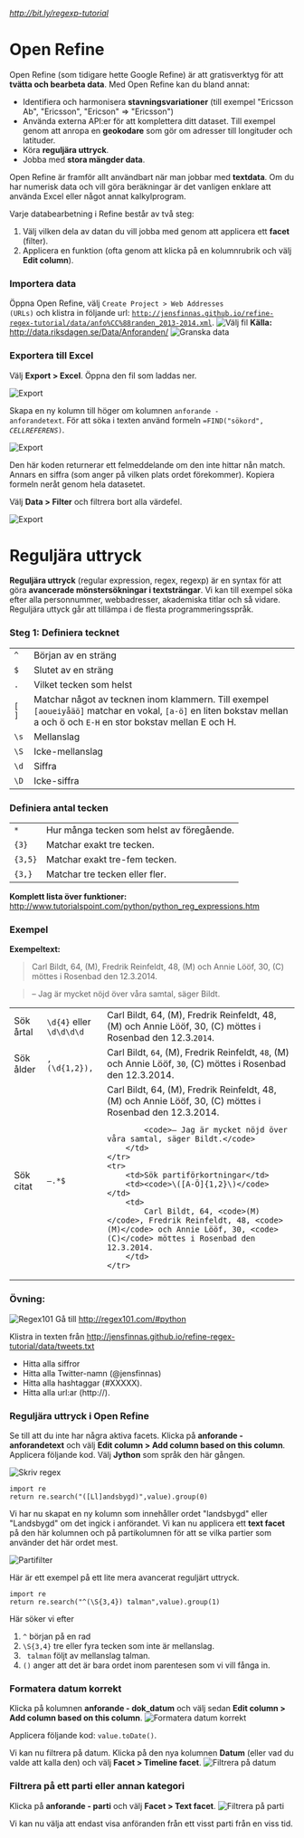 _http://bit.ly/regexp-tutorial_

# Open Refine
Open Refine (som tidigare hette Google Refine) är att gratisverktyg för att __tvätta och bearbeta data__. Med Open Refine kan du bland annat:
- Identifiera och harmonisera __stavningsvariationer__ (till exempel "Ericsson Ab", "Ericsson", "Ericson" => "Ericsson")
- Använda externa API:er för att komplettera ditt dataset. Till exempel genom att anropa en __geokodare__ som gör om adresser till longituder och latituder.
- Köra __reguljära uttryck__.
- Jobba med __stora mängder data__.

Open Refine är framför allt användbart när man jobbar med __textdata__. Om du har numerisk data och vill göra beräkningar är det vanligen enklare att använda Excel eller något annat kalkylprogram.

Varje databearbetning i Refine består av två steg:
1) Välj vilken dela av datan du vill jobba med genom att applicera ett __facet__ (filter).
2) Applicera en funktion (ofta genom att klicka på en kolumnrubrik och välj __Edit column__).

### Importera data
Öppna Open Refine, välj <code>Create Project > Web Addresses (URLs)</code> och klistra in följande url: <code>http://jensfinnas.github.io/refine-regex-tutorial/data/anfo%CC%88randen_2013-2014.xml</code>.
![Välj fil](http://jensfinnas.github.io/refine-regex-tutorial/images/02xml.png)
__Källa:__ http://data.riksdagen.se/Data/Anforanden/
![Granska data](http://jensfinnas.github.io/refine-regex-tutorial/images/03import.png)


### Exportera till Excel
Välj __Export > Excel__. Öppna den fil som laddas ner.

![Export](http://jensfinnas.github.io/refine-regex-tutorial/images/09export.png)

Skapa en ny kolumn till höger om kolumnen <code>anforande - anforandetext</code>. För att söka i texten använd formeln <code>=FIND("sökord", _CELLREFERENS_)</code>.

![Export](http://jensfinnas.github.io/refine-regex-tutorial/images/10find.png)

Den här koden returnerar ett felmeddelande om den inte hittar nån match. Annars en siffra (som anger på vilken plats ordet förekommer). Kopiera formeln neråt genom hela datasetet.

Välj __Data > Filter__ och filtrera bort alla värdefel.

![Export](http://jensfinnas.github.io/refine-regex-tutorial/images/11filter.png)


# Reguljära uttryck

__Reguljära uttryck__ (regular expression, regex, regexp) är en syntax för att göra __avancerade mönstersökningar i textsträngar__. Vi kan till exempel söka efter alla personnummer, webbadresser, akademiska titlar och så vidare. Reguljära uttyck går att tillämpa i de flesta programmeringsspråk.


### Steg 1: Definiera tecknet
<table>
	<tr><td><code>^</code></td><td>Början av en sträng</td></tr>
	<tr><td><code>$</code></td><td>Slutet av en sträng</td></tr>
	<tr><td><code>.</code></td><td>Vilket tecken som helst</td></tr>
	<tr><td><code>[ ]</code></td><td>Matchar något av tecknen inom klammern. Till exempel <code>[aoueiyåäö]</code> matchar en vokal, <code>[a-ö]</code> en liten bokstav mellan a och ö och <code>E-H</code> en stor bokstav mellan E och H.</td></tr>
	<tr><td><code>\s</code></td><td>Mellanslag</td></tr>
	<tr><td><code>\S</code></td><td>Icke-mellanslag</td></tr>
	<tr><td><code>\d</code></td><td>Siffra</td></tr>
	<tr><td><code>\D</code></td><td>Icke-siffra</td></tr>

</table>

### Definiera antal tecken 
<table>
	<tr><td><code>*</code></td><td>Hur många tecken som helst av föregående.</td></tr>
	<tr><td><code>{3}</code></td><td>Matchar exakt tre tecken. </td></tr>
	<tr><td><code>{3,5}</code></td><td>Matchar exakt tre-fem tecken. </td></tr>
	<tr><td><code>{3,}</code></td><td>Matchar tre tecken eller fler. </td></tr>
</table>

__Komplett lista över funktioner:__ http://www.tutorialspoint.com/python/python_reg_expressions.htm

### Exempel
__Exempeltext:__

> Carl Bildt, 64, (M), Fredrik Reinfeldt, 48, (M) och Annie Lööf, 30, (C) möttes i Rosenbad den 12.3.2014.

> – Jag är mycket nöjd över våra samtal, säger Bildt. 

<table>
	<tr>
		<td>Sök årtal</td>
		<td><code>\d{4}</code> eller <code>\d\d\d\d</code></td>
		<td>Carl Bildt, 64, (M), Fredrik Reinfeldt, 48, (M) och Annie Lööf, 30, (C) möttes i Rosenbad den 12.3.<code>2014</code>.</td>
	</tr>
	<tr>
		<td>Sök ålder</td>
		<td><code>, (\d{1,2}),</code></td>
		<td>Carl Bildt, <code>64</code>, (M), Fredrik Reinfeldt, <code>48</code>, (M) och Annie Lööf, <code>30</code>, (C) möttes i Rosenbad den 12.3.2014.</td>
	</tr>
	<tr>
		<td>Sök citat</td>
		<td><code>–.*$</code></td>
		<td>
			Carl Bildt, 64, (M), Fredrik Reinfeldt, 48, (M) och Annie Lööf, 30, (C) möttes i Rosenbad den 12.3.2014.
		
			<code>– Jag är mycket nöjd över våra samtal, säger Bildt.</code>
		</td>
	</tr>
	<tr>
		<td>Sök partiförkortningar</td>
		<td><code>\([A-Ö]{1,2}\)</code></td>
		<td>
			Carl Bildt, 64, <code>(M)</code>, Fredrik Reinfeldt, 48, <code>(M)</code> och Annie Lööf, 30, <code>(C)</code> möttes i Rosenbad den 12.3.2014.
		</td>
	</tr>
</table>

### Övning: 
![Regex101](http://jensfinnas.github.io/refine-regex-tutorial/images/01regex101.png)
Gå till http://regex101.com/#python

Klistra in texten från http://jensfinnas.github.io/refine-regex-tutorial/data/tweets.txt

- Hitta alla siffror
- Hitta alla Twitter-namn (@jensfinnas)
- Hitta alla hashtaggar (#XXXXX).
- Hitta alla url:ar (http://).


### Reguljära uttryck i Open Refine
Se till att du inte har några aktiva facets. Klicka på __anforande - anforandetext__ och välj __Edit column > Add column based on this column__. Applicera följande kod. Välj __Jython__ som språk den här gången.

![Skriv regex](http://jensfinnas.github.io/refine-regex-tutorial/images/07regex.png)

<pre><code>import re
return re.search("([Ll]andsbygd)",value).group(0)
</code></pre>
Vi har nu skapat en ny kolumn som innehåller ordet "landsbygd" eller "Landsbygd" om det ingick i anförandet. Vi kan nu applicera ett __text facet__ på den här kolumnen och på partikolumnen för att se vilka partier som använder det här ordet mest.

![Partifilter](http://jensfinnas.github.io/refine-regex-tutorial/images/08regexfilter.png)

Här är ett exempel på ett lite mera avancerat reguljärt uttryck.
<pre><code>import re
return re.search("^(\S{3,4}) talman",value).group(1)
</code></pre>

Här söker vi efter

1. <code>^</code> början på en rad
2. <code>\S{3,4}</code> tre eller fyra tecken som inte är mellanslag.
3. <code> talman</code> följt av mellanslag talman.
4. <code>()</code> anger att det är bara ordet inom parentesen som vi vill fånga in.

### Formatera datum korrekt
Klicka på kolumnen __anforande - dok_datum__ och välj sedan  __Edit column > Add column based on this column__.
![Formatera datum korrekt](http://jensfinnas.github.io/refine-regex-tutorial/images/04parsedate.png)

Applicera följande kod: <code>value.toDate()</code>.

Vi kan nu filtrera på datum. Klicka på den nya kolumnen __Datum__ (eller vad du valde att kalla den) och välj __Facet > Timeline facet__.
![Filtrera på datum](http://jensfinnas.github.io/refine-regex-tutorial/images/05filterdate.png)

### Filtrera på ett parti eller annan kategori
Klicka på __anforande - parti__ och välj __Facet > Text facet__.
![Filtrera på parti](http://jensfinnas.github.io/refine-regex-tutorial/images/06filterparty.png)

Vi kan nu välja att endast visa anföranden från ett visst parti från en viss tid.

